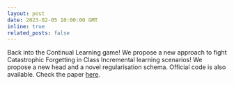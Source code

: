 ```yaml
---
layout: post
date: 2023-02-05 10:00:00 GMT
inline: true
related_posts: false
---
```


Back into the Continual Learning game! We propose a new approach to fight Catastrophic Forgetting in Class Incremental learning scenarios! We propose a new head and a novel regularisation schema. Official code is also available. Check the paper [here](https://arxiv.org/abs/2402.01262).